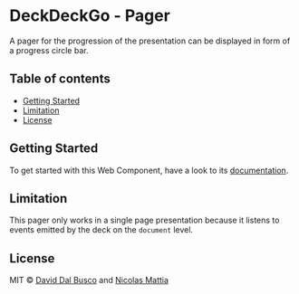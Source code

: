 # DeckDeckGo - Pager

A pager for the progression of the presentation can be displayed in form of a progress circle bar.

## Table of contents

- [Getting Started](#getting-started)
- [Limitation](#limitation)
- [License](#license)

## Getting Started

To get started with this Web Component, have a look to its [documentation](hhttps://docs.deckdeckgo.com/deck/pager/).

## Limitation

This pager only works in a single page presentation because it listens to events emitted by the deck on the `document` level.

## License

MIT © [David Dal Busco](mailto:david.dalbusco@outlook.com) and [Nicolas Mattia](mailto:nicolas@nmattia.com)

[deckdeckgo]: https://deckdeckgo.com
